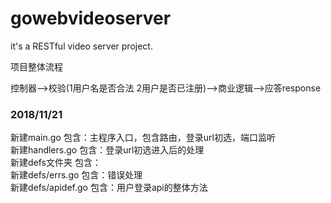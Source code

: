 # gowebvideoserver

it's a RESTful video server project.

项目整体流程

控制器-->校验(1用户名是否合法 2用户是否已注册)-->商业逻辑-->应答response

### 2018/11/21 <br>
新建main.go     包含：主程序入口，包含路由，登录url初选，端口监听<br>
新建handlers.go 包含：登录url初选进入后的处理<br>
新建defs文件夹   包含：<br>
新建defs/errs.go 包含：错误处理<br> 
新建defs/apidef.go 包含：用户登录api的整体方法<br>
